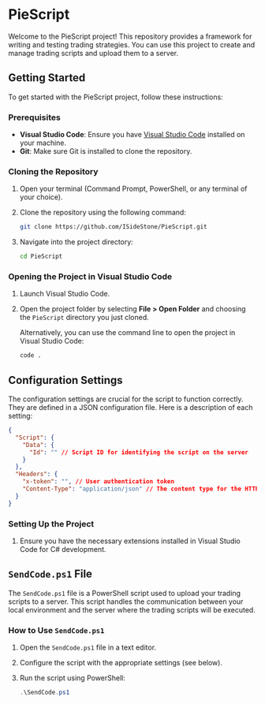 # PieScript

Welcome to the PieScript project! This repository provides a framework for writing and testing trading strategies. You can use this project to create and manage trading scripts and upload them to a server.

## Getting Started

To get started with the PieScript project, follow these instructions:

### Prerequisites

- **Visual Studio Code**: Ensure you have [Visual Studio Code](https://code.visualstudio.com/) installed on your machine.
- **Git**: Make sure Git is installed to clone the repository.

### Cloning the Repository

1. Open your terminal (Command Prompt, PowerShell, or any terminal of your choice).
2. Clone the repository using the following command:

    ```bash
    git clone https://github.com/ISideStone/PieScript.git
    ```

3. Navigate into the project directory:

    ```bash
    cd PieScript
    ```

### Opening the Project in Visual Studio Code

1. Launch Visual Studio Code.
2. Open the project folder by selecting **File > Open Folder** and choosing the `PieScript` directory you just cloned.

    Alternatively, you can use the command line to open the project in Visual Studio Code:

    ```bash
    code .
    ```

## Configuration Settings

The configuration settings are crucial for the script to function correctly. They are defined in a JSON configuration file. Here is a description of each setting:

```json
{
  "Script": {
    "Data": {
      "Id": "" // Script ID for identifying the script on the server
    }
  },
  "Headers": {
    "x-token": "", // User authentication token
    "Content-Type": "application/json" // The content type for the HTTP request
  }
}
```

### Setting Up the Project

1. Ensure you have the necessary extensions installed in Visual Studio Code for C# development.

## `SendCode.ps1` File

The `SendCode.ps1` file is a PowerShell script used to upload your trading scripts to a server. This script handles the communication between your local environment and the server where the trading scripts will be executed.

### How to Use `SendCode.ps1`

1. Open the `SendCode.ps1` file in a text editor.
2. Configure the script with the appropriate settings (see below).
3. Run the script using PowerShell:

    ```powershell
    .\SendCode.ps1
    ```
